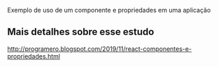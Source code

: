 Exemplo de uso de um componente e propriedades em uma aplicação

## Mais detalhes sobre esse estudo

http://programero.blogspot.com/2019/11/react-componentes-e-propriedades.html
